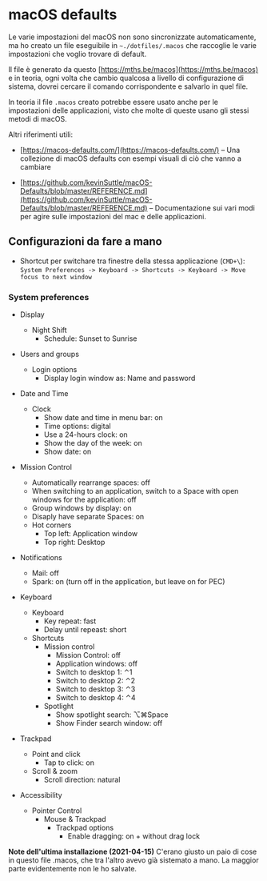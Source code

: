 # macOS defaults

Le varie impostazioni del macOS non sono sincronizzate automaticamente, ma ho creato un file eseguibile in `~./dotfiles/.macos` che raccoglie le varie impostazioni che voglio trovare di default.

Il file è generato da questo [https://mths.be/macos](https://mths.be/macos) e in teoria, ogni volta che cambio qualcosa a livello di configurazione di sistema, dovrei cercare il comando corrispondente e salvarlo in quel file.

In teoria il file `.macos` creato potrebbe essere usato anche per le impostazioni delle applicazioni, visto che molte di queste usano gli stessi metodi di macOS.

Altri riferimenti utili:

- [https://macos-defaults.com/](https://macos-defaults.com/) – Una collezione di macOS defaults con esempi visuali di ciò che vanno a cambiare

- [https://github.com/kevinSuttle/macOS-Defaults/blob/master/REFERENCE.md](https://github.com/kevinSuttle/macOS-Defaults/blob/master/REFERENCE.md) – Documentazione sui vari modi per agire sulle impostazioni del mac e delle applicazioni.

## Configurazioni da fare a mano

- Shortcut per switchare tra finestre della stessa applicazione (`CMD+\`):  
`System Preferences -> Keyboard -> Shortcuts -> Keyboard -> Move focus to next window`

### System preferences
- Display
	- Night Shift
		- Schedule: Sunset to Sunrise
- Users and groups
	- Login options
		- Display login window as: Name and password
- Date and Time
	- Clock
		- Show date and time in menu bar: on
		- Time options: digital
		- Use a 24-hours clock: on
		- Show the day of the week: on
		- Show date: on
- Mission Control
	- Automatically rearrange spaces: off
	- When switching to an application, switch to a Space with open windows for the application: off
	- Group windows by display: on
	- Disaply have separate Spaces: on
	- Hot corners
		- Top left: Application window
		- Top right: Desktop

- Notifications
	- Mail: off
	- Spark: on (turn off in the application, but leave on for PEC)

- Keyboard
	- Keyboard
		- Key repeat: fast
		- Delay until repeast: short
	- Shortcuts
		- Mission control
			- Mission Control: off
			- Application windows: off
			- Switch to desktop 1: ⌃1
			- Switch to desktop 2: ⌃2
			- Switch to desktop 3: ⌃3
			- Switch to desktop 4: ⌃4
		- Spotlight
			- Show spotlight search: ⌥⌘Space
			- Show Finder search window: off 
- Trackpad
	- Point and click
		- Tap to click: on
	- Scroll & zoom
		- Scroll direction: natural

- Accessibility
	- Pointer Control
		- Mouse & Trackpad
			- Trackpad options
				- Enable dragging: on + without drag lock


**Note dell'ultima installazione (2021-04-15)**
C'erano giusto un paio di cose in questo file .macos, che tra l'altro avevo già sistemato a mano. La maggior parte evidentemente non le ho salvate.